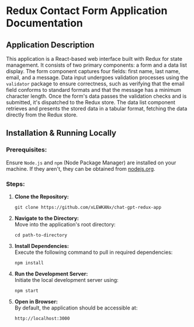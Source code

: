 # Redux Contact Form Application Documentation

## Application Description
This application is a React-based web interface built with Redux for state management. It consists of two primary components: a form and a data list display. The form component captures four fields: first name, last name, email, and a message. Data input undergoes validation processes using the `validator` package to ensure correctness, such as verifying that the email field conforms to standard formats and that the message has a minimum character length. Once the form's data passes the validation checks and is submitted, it's dispatched to the Redux store. The data list component retrieves and presents the stored data in a tabular format, fetching the data directly from the Redux store.

## Installation & Running Locally

### Prerequisites:
Ensure `Node.js` and `npm` (Node Package Manager) are installed on your machine. If they aren't, they can be obtained from [nodejs.org](https://nodejs.org/).

### Steps:

1. **Clone the Repository:**  
   ```
   git clone https://github.com/xLEWKANx/chat-gpt-redux-app
   ```

2. **Navigate to the Directory:**  
   Move into the application's root directory:
   ```
   cd path-to-directory
   ```

3. **Install Dependencies:**  
   Execute the following command to pull in required dependencies:
   ```
   npm install
   ```

4. **Run the Development Server:**  
   Initiate the local development server using:
   ```
   npm start
   ```

5. **Open in Browser:**  
   By default, the application should be accessible at:
   ```
   http://localhost:3000
   ```


